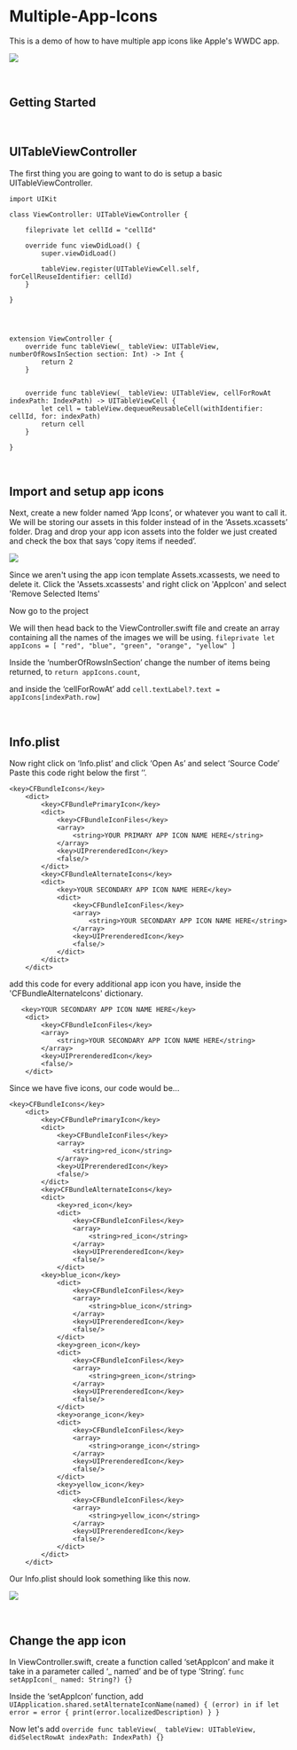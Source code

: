 # Multiple-App-Icons
This is a demo of how to have multiple app icons like Apple's WWDC app.

![](/Assets/WWDC-app-icons.gif)

</br>

## Getting Started

</br>

## UITableViewController
The first thing you are going to want to do is setup a basic UITableViewController.


    import UIKit

    class ViewController: UITableViewController {

        fileprivate let cellId = "cellId"
    
        override func viewDidLoad() {
            super.viewDidLoad()
        
            tableView.register(UITableViewCell.self, forCellReuseIdentifier: cellId)
        }

    }




    extension ViewController {
        override func tableView(_ tableView: UITableView, numberOfRowsInSection section: Int) -> Int {
            return 2
        }
    
    
        override func tableView(_ tableView: UITableView, cellForRowAt indexPath: IndexPath) -> UITableViewCell {
            let cell = tableView.dequeueReusableCell(withIdentifier: cellId, for: indexPath)
            return cell
        }
    
    }
  
</br>

## Import and setup app icons
Next, create a new folder named ‘App Icons’, or whatever you want to call it. We will be storing our assets in this folder instead of in the ‘Assets.xcassets’ folder.
Drag and drop your app icon assets into the folder we just created and check the box that says ‘copy items if needed’.

![](/Assets/Copy-items-if-needed-screen-shot.png)

Since we aren't using the app icon template Assets.xcassests, we need to delete it. Click the 'Assets.xcassests' and right click on 'AppIcon' and select 'Remove Selected Items'

Now go to the project 

We will then head back to the ViewController.swift file and create an array containing all the names of the images we will be using. 
`fileprivate let appIcons = [
        "red",
        "blue",
        "green",
        "orange",
        "yellow"
    ]`

Inside the ‘numberOfRowsInSection’ change the number of items being returned, to
`return appIcons.count`,

and inside the ‘cellForRowAt’ add 
`cell.textLabel?.text = appIcons[indexPath.row]`

</br>

 ## Info.plist
 
Now right click on ‘Info.plist’ and click ‘Open As’ and select ‘Source Code’
Paste this code right below the first ’<dict>’.

    <key>CFBundleIcons</key>
        <dict>
            <key>CFBundlePrimaryIcon</key>
            <dict>
                <key>CFBundleIconFiles</key>
                <array>
                    <string>YOUR PRIMARY APP ICON NAME HERE</string>
                </array>
                <key>UIPrerenderedIcon</key>
                <false/>
            </dict>
            <key>CFBundleAlternateIcons</key>
            <dict>
                <key>YOUR SECONDARY APP ICON NAME HERE</key>
                <dict>
                    <key>CFBundleIconFiles</key>
                    <array>
                        <string>YOUR SECONDARY APP ICON NAME HERE</string>
                    </array>
                    <key>UIPrerenderedIcon</key>
                    <false/>
                </dict>
            </dict>
        </dict>
   
    
add this code for every additional app icon you have, inside the 'CFBundleAlternateIcons' dictionary.
    
       <key>YOUR SECONDARY APP ICON NAME HERE</key>
        <dict>
            <key>CFBundleIconFiles</key>
            <array>
                <string>YOUR SECONDARY APP ICON NAME HERE</string>
            </array>
            <key>UIPrerenderedIcon</key>
            <false/>
        </dict>
    
Since we have five icons, our code would be...
    
    <key>CFBundleIcons</key>
        <dict>
            <key>CFBundlePrimaryIcon</key>
            <dict>
                <key>CFBundleIconFiles</key>
                <array>
                    <string>red_icon</string>
                </array>
                <key>UIPrerenderedIcon</key>
                <false/>
            </dict>
            <key>CFBundleAlternateIcons</key>
            <dict>
                <key>red_icon</key>
                <dict>
                    <key>CFBundleIconFiles</key>
                    <array>
                        <string>red_icon</string>
                    </array>
                    <key>UIPrerenderedIcon</key>
                    <false/>
                </dict>
            <key>blue_icon</key>
                <dict>
                    <key>CFBundleIconFiles</key>
                    <array>
                        <string>blue_icon</string>
                    </array>
                    <key>UIPrerenderedIcon</key>
                    <false/>
                </dict>
                <key>green_icon</key>
                <dict>
                    <key>CFBundleIconFiles</key>
                    <array>
                        <string>green_icon</string>
                    </array>
                    <key>UIPrerenderedIcon</key>
                    <false/>
                </dict>
                <key>orange_icon</key>
                <dict>
                    <key>CFBundleIconFiles</key>
                    <array>
                        <string>orange_icon</string>
                    </array>
                    <key>UIPrerenderedIcon</key>
                    <false/>
                </dict>
                <key>yellow_icon</key>
                <dict>
                    <key>CFBundleIconFiles</key>
                    <array>
                        <string>yellow_icon</string>
                    </array>
                    <key>UIPrerenderedIcon</key>
                    <false/>
                </dict>
            </dict>
        </dict>

Our Info.plist should look something like this now.

![](/Assets/Info.plist-screen-shot.png)

</br>

## Change the app icon 

In  ViewController.swift, create a function called ‘setAppIcon’ and make it take in a parameter called ‘_ named’ and be of type ’String’.
        `func setAppIcon(_ named: String?) {}`

Inside the ‘setAppIcon’ function, add 
       `UIApplication.shared.setAlternateIconName(named) { (error) in
            if let error = error {
                print(error.localizedDescription)
            }
        }`

Now let's add `override func tableView(_ tableView: UITableView, didSelectRowAt indexPath: IndexPath) {}`
